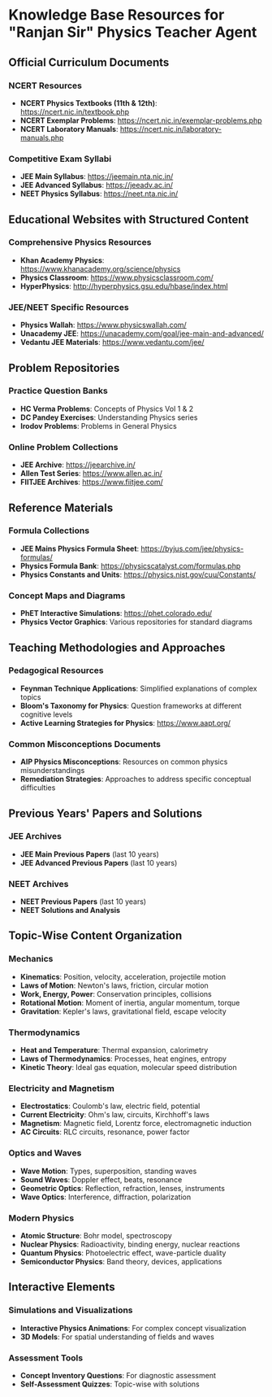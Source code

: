 # Knowledge Base Resources for "Ranjan Sir" Physics Teacher Agent

## Official Curriculum Documents

### NCERT Resources

- **NCERT Physics Textbooks (11th & 12th)**: https://ncert.nic.in/textbook.php
- **NCERT Exemplar Problems**: https://ncert.nic.in/exemplar-problems.php
- **NCERT Laboratory Manuals**: https://ncert.nic.in/laboratory-manuals.php

### Competitive Exam Syllabi

- **JEE Main Syllabus**: https://jeemain.nta.nic.in/
- **JEE Advanced Syllabus**: https://jeeadv.ac.in/
- **NEET Physics Syllabus**: https://neet.nta.nic.in/

## Educational Websites with Structured Content

### Comprehensive Physics Resources

- **Khan Academy Physics**: https://www.khanacademy.org/science/physics
- **Physics Classroom**: https://www.physicsclassroom.com/
- **HyperPhysics**: http://hyperphysics.gsu.edu/hbase/index.html

### JEE/NEET Specific Resources

- **Physics Wallah**: https://www.physicswallah.com/
- **Unacademy JEE**: https://unacademy.com/goal/jee-main-and-advanced/
- **Vedantu JEE Materials**: https://www.vedantu.com/jee/

## Problem Repositories

### Practice Question Banks

- **HC Verma Problems**: Concepts of Physics Vol 1 & 2
- **DC Pandey Exercises**: Understanding Physics series
- **Irodov Problems**: Problems in General Physics

### Online Problem Collections

- **JEE Archive**: https://jeearchive.in/
- **Allen Test Series**: https://www.allen.ac.in/
- **FIITJEE Archives**: https://www.fiitjee.com/

## Reference Materials

### Formula Collections

- **JEE Mains Physics Formula Sheet**: https://byjus.com/jee/physics-formulas/
- **Physics Formula Bank**: https://physicscatalyst.com/formulas.php
- **Physics Constants and Units**: https://physics.nist.gov/cuu/Constants/

### Concept Maps and Diagrams

- **PhET Interactive Simulations**: https://phet.colorado.edu/
- **Physics Vector Graphics**: Various repositories for standard diagrams

## Teaching Methodologies and Approaches

### Pedagogical Resources

- **Feynman Technique Applications**: Simplified explanations of complex topics
- **Bloom's Taxonomy for Physics**: Question frameworks at different cognitive levels
- **Active Learning Strategies for Physics**: https://www.aapt.org/

### Common Misconceptions Documents

- **AIP Physics Misconceptions**: Resources on common physics misunderstandings
- **Remediation Strategies**: Approaches to address specific conceptual difficulties

## Previous Years' Papers and Solutions

### JEE Archives

- **JEE Main Previous Papers** (last 10 years)
- **JEE Advanced Previous Papers** (last 10 years)

### NEET Archives

- **NEET Previous Papers** (last 10 years)
- **NEET Solutions and Analysis**

## Topic-Wise Content Organization

### Mechanics

- **Kinematics**: Position, velocity, acceleration, projectile motion
- **Laws of Motion**: Newton's laws, friction, circular motion
- **Work, Energy, Power**: Conservation principles, collisions
- **Rotational Motion**: Moment of inertia, angular momentum, torque
- **Gravitation**: Kepler's laws, gravitational field, escape velocity

### Thermodynamics

- **Heat and Temperature**: Thermal expansion, calorimetry
- **Laws of Thermodynamics**: Processes, heat engines, entropy
- **Kinetic Theory**: Ideal gas equation, molecular speed distribution

### Electricity and Magnetism

- **Electrostatics**: Coulomb's law, electric field, potential
- **Current Electricity**: Ohm's law, circuits, Kirchhoff's laws
- **Magnetism**: Magnetic field, Lorentz force, electromagnetic induction
- **AC Circuits**: RLC circuits, resonance, power factor

### Optics and Waves

- **Wave Motion**: Types, superposition, standing waves
- **Sound Waves**: Doppler effect, beats, resonance
- **Geometric Optics**: Reflection, refraction, lenses, instruments
- **Wave Optics**: Interference, diffraction, polarization

### Modern Physics

- **Atomic Structure**: Bohr model, spectroscopy
- **Nuclear Physics**: Radioactivity, binding energy, nuclear reactions
- **Quantum Physics**: Photoelectric effect, wave-particle duality
- **Semiconductor Physics**: Band theory, devices, applications

## Interactive Elements

### Simulations and Visualizations

- **Interactive Physics Animations**: For complex concept visualization
- **3D Models**: For spatial understanding of fields and waves

### Assessment Tools

- **Concept Inventory Questions**: For diagnostic assessment
- **Self-Assessment Quizzes**: Topic-wise with solutions

